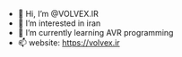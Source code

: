 - 👋 Hi, I’m @VOLVEX.IR 
- 👀 I’m interested in iran
- 🌱 I’m currently learning AVR programming 
- 📫 website: https://volvex.ir 

<!---
Narouei/Narouei is a ✨ special ✨ repository because its `README.md` (this file) appears on your GitHub profile.
You can click the Preview link to take a look at your changes.
--->
